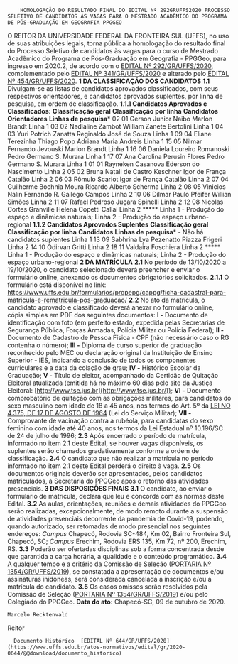         HOMOLOGAÇÃO DO RESULTADO FINAL DO EDITAL Nº 292GRUFFS2020 PROCESSO SELETIVO DE CANDIDATOS ÀS VAGAS PARA O MESTRADO ACADÊMICO DO PROGRAMA DE PÓS-GRADUAÇÃO EM GEOGRAFIA PPGGEO  

 O REITOR DA UNIVERSIDADE FEDERAL DA FRONTEIRA SUL (UFFS), no uso de suas atribuições legais, torna pública a homologação do resultado final do Processo Seletivo de candidatos às vagas para o curso de Mestrado Acadêmico do Programa de Pós-Graduação em Geografia - PPGGeo, para ingresso em 2020.2, de acordo com o [EDITAL Nº 292/GR/UFFS/2020](https://www.uffs.edu.br/atos-normativos/edital/gr/2020-0292), complementado pelo [EDITAL Nº 341/GR/UFFS/2020](https://www.uffs.edu.br/atos-normativos/edital/gr/2020-0341) e alterado pelo [EDITAL Nº 454/GR/UFFS/2020](https://www.uffs.edu.br/atos-normativos/edital/gr/2020-0454).  **1 DA CLASSIFICAÇÃO DOS CANDIDATOS** **1.1**  Divulgam-se as listas de candidatos aprovados classificados, com seus respectivos orientadores, e candidatos aprovados suplentes, por linha de pesquisa, em ordem de classificação. **1.1.1 Candidatos Aprovados e Classificados:**      **Classificação geral**   **Classificação por linha**   **Candidatos**   **Orientadores**   **Linhas de pesquisa***     02   01   Gerson Junior Naibo   Marlon Brandt   Linha 1     03   02   Nadialine Zambot   William Zanete Bertolini   Linha 1     04   03   Yuri Potrich Zanatta   Reginaldo José de Souza   Linha 1     09   04   Eliane Terezinha Thiago Popp   Adriana Maria Andreis   Linha 1     15   05   Nilmar Fernando Jevouski   Marlon Brandt   Linha 1     16   06   Daniela Loureiro Romanoski   Pedro Germano S. Murara   Linha 1     17   07   Ana Carolina Perusin Flores   Pedro Germano S. Murara   Linha 1     01   01   Rayneken Casanova   Ederson do Nascimento   Linha 2     05   02   Bruna Natali de Castro Keschner   Igor de França Catalão   Linha 2     06   03   Rômulo Scariot   Igor de França Catalão   Linha 2     07   04   Guilherme Bochnia Moura   Ricardo Alberto Scherma   Linha 2     08   05   Vinicios Nalin   Fernando R. Gallego Campos   Linha 2     10   06   Dilmar Paulo Pfeifer   Willian Simões   Linha 2     11   07   Rafael Pedroso   Juçara Spinelli   Linha 2     12   08   Nicolas Cortes Granville   Helena Copetti Callai   Linha 2     *****  Linha 1 - Produção do espaço e dinâmicas naturais; Linha 2 - Produção do espaço urbano-regional **1.1.2 Candidatos Aprovados Suplentes**     **Classificação geral**   **Classificação por linha**   **Candidatos**   **Linhas de pesquisa***        -   Não há candidatos suplentes   Linha 1     13   09   Sabhrina Lya Pezenatto Piazza Frigeri   Linha 2     14   10   Odirvan Gritti   Linha 2     18   11   Valdaira Foschiera   Linha 2     *****  Linha 1 - Produção do espaço e dinâmicas naturais; Linha 2 - Produção do espaço urbano-regional  **2 DA MATRÍCULA** **2.1**  No período de 13/10/2020 a 19/10/2020, o candidato selecionado deverá preencher e enviar o formulário online, anexando os documentos obrigatórios solicitados. **2.1.1**  O formulário está disponível no link: <https://www.uffs.edu.br/formularios/propepg/cappg/ficha-cadastral-para-matricula-e-rematricula-pos-graduacao/> **2.2**  No ato da matrícula, o candidato aprovado e classificado deverá anexar no formulário online, cópia simples em PDF dos seguintes documentos: **I -**  Documento de identificação com foto (em perfeito estado, expedida pelas Secretarias de Segurança Pública, Forças Armadas, Polícia Militar ou Polícia Federal); **II -**  Documento de Cadastro de Pessoa Física - CPF (não necessário caso o RG contenha o número); **III -**  Diploma de curso superior de graduação reconhecido pelo MEC ou declaração original da Instituição de Ensino Superior - IES, indicando a conclusão de todos os componentes curriculares e a data da colação de grau; **IV -**  Histórico Escolar da Graduação; **V -**  Título de eleitor, acompanhado da Certidão de Quitação Eleitoral atualizada (emitida há no máximo 60 dias pelo site da Justiça Eleitoral: [http://www.tse.jus.br](http://www.tse.jus.br/)); **VI -**  Documento comprobatório de quitação com as obrigações militares, para candidatos do sexo masculino com idade de 18 a 45 anos, nos termos do Art. 5º da [LEI NO 4.375, DE 17 DE AGOSTO DE 1964](http://www.planalto.gov.br/ccivil_03/leis/l4375.htm) (Lei do Serviço Militar); **VII -**  Comprovante de vacinação contra a rubéola, para candidatas do sexo feminino com idade até 40 anos, nos termos da Lei Estadual nº 10.196/SC de 24 de julho de 1996; **2.3**  Após encerrado o período de matrícula, informado no item 2.1 deste Edital, se houver vagas disponíveis, os suplentes serão chamados gradativamente conforme a ordem de classificação. **2.4**  O candidato que não realizar a matrícula no período informado no item 2.1 deste Edital perderá o direito à vaga. **2.5**  Os documentos originais deverão ser apresentados, pelos candidatos matriculados, à Secretaria do PPGGeo após o retorno das atividades presenciais.  **3 DAS DISPOSIÇÕES FINAIS** **3.1**  O candidato, ao enviar o formulário de matrícula, declara que leu e concorda com as normas deste Edital. **3.2**  As aulas, orientações, reuniões e demais atividades do PPGGeo serão realizadas, excepcionalmente, de modo remoto durante a suspensão de atividades presenciais decorrente da pandemia de Covid-19, podendo, quando autorizado, ser retomadas de modo presencial nos seguintes endereços: *Campus*  Chapecó, Rodovia SC-484, Km 02, Bairro Fronteira Sul, Chapecó, SC; *Campus*  Erechim, Rodovia ERS 135, Km 72, nº 200, Erechim, RS. **3.3**  Poderão ser ofertadas disciplinas sob a forma concentrada desde que garantida a carga horária, a qualidade e o conteúdo programático. **3.4**  A qualquer tempo e a critério da Comissão de Seleção ([PORTARIA Nº 1354/GR/UFFS/2019](https://www.uffs.edu.br/atos-normativos/portaria/gr/2019-1354)), se constatada a apresentação de documentos e/ou assinaturas inidôneas, será considerada cancelada a inscrição e/ou a matrícula do candidato. **3.5**  Os casos omissos serão resolvidos pela Comissão de Seleção ([PORTARIA Nº 1354/GR/UFFS/2019](https://www.uffs.edu.br/atos-normativos/portaria/gr/2019-1354)) e/ou pelo Colegiado do PPGGeo.        **Data do ato:** Chapecó-SC, 09 de outubro de 2020.   
 

    Marcelo Recktenvald   
 Reitor 

      Documento Histórico  [EDITAL Nº 644/GR/UFFS/2020](https://www.uffs.edu.br/atos-normativos/edital/gr/2020-0644/@@download/documento_historico)     
      